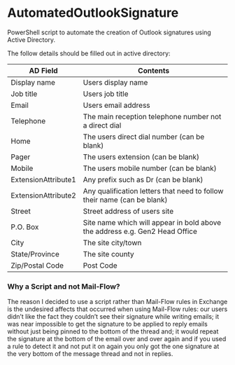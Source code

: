 # AutomatedOutlookSignature
PowerShell script to automate the creation of Outlook signatures using Active Directory.

The follow details should be filled out in active directory:

| AD Field  | Contents |
| ------------- | ------------- |
| Display name | Users display name |
| Job title | Users job title |
| Email | Users email address  |
| Telephone  | The main reception telephone number not a direct dial |
| Home | The users direct dial number (can be blank) |
| Pager | The users extension (can be blank) |
| Mobile | The users mobile number (can be blank) |
| ExtensionAttribute1 | Any prefix such as Dr (can be blank) |
| ExtensionAttribute2 | Any qualification letters that need to follow their name (can be blank) |
| Street | Street address of users site |
| P.O. Box | Site name which will appear in bold above the address e.g. Gen2 Head Office |
| City | The site city/town |
| State/Province | The site county | 
| Zip/Postal Code | Post Code |


### Why a Script and not Mail-Flow?
The reason I decided to use a script rather than Mail-Flow rules in Exchange is the undesired affects that occurred when using Mail-Flow rules: our users didn’t like the fact they couldn’t see their signature while writing emails; it was near impossible to get the signature to be applied to reply emails without just being pinned to the bottom of the thread and; it would repeat the signature at the bottom of the email over and over again and if you used a rule to detect it and not put it on again you only got the one signature at the very bottom of the message thread and not in replies. 

